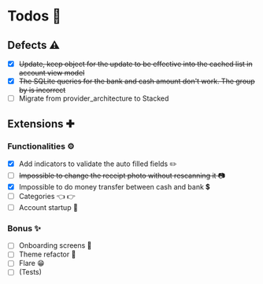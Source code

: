 # Todos 🚧

## Defects ⚠️

- [x] ~~Update, keep object for the update to be effective into the cached list in account view model~~
- [x] ~~The SQLite queries for the bank and cash amount don't work. The group by is incorrect~~
- [ ] Migrate from provider_architecture to Stacked

## Extensions ✚

### Functionalities ⚙

- [x] Add indicators to validate the auto filled fields ✏️
- [ ] ~~Impossible to change the receipt photo without rescanning it 📷~~
- [x] Impossible to do money transfer between cash and bank 💲
- [ ] Categories 👈 👉
- [ ] Account startup 🤳

### Bonus ✨

- [ ] Onboarding screens 👋
- [ ] Theme refactor 🎨
- [ ] Flare 😁
- [ ] (Tests)
